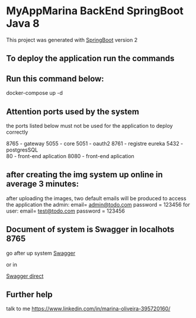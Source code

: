 # MyAppMarina BackEnd SpringBoot Java 8

This project was generated with [SpringBoot](https://spring.io/projects/spring-boot/) version 2


## To deploy the application run the commands

## Run this command below:
docker-compose up -d

## Attention ports used by the system

the ports listed below must not be used for the application to deploy correctly

8765 - gateway
5055 - core
5051 - oauth2
8761 - registre eureka
5432 - postgresSQL  
80   - front-end aplication
8080 - front-end aplication


## after creating the img system up online in average 3 minutes:

after uploading the images, two default emails will be produced to access the application
	the admin:
	email= admin@todo.com
	password = 123456
	for user:
	email= test@todo.com
	password = 123456

## Document of system is Swagger in localhots 8765

go after up system
[Swagger](http://localhost:8765/core/swagger-ui/index.html)

or in 

[Swagger direct](http://localhost:5055/swagger-ui/index.html#/)


## Further help

talk to me  https://www.linkedin.com/in/marina-oliveira-395720160/
